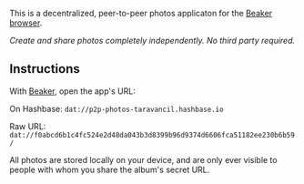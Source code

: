 This is a decentralized, peer-to-peer photos applicaton for the [Beaker
browser](https://beakerbrowser.com).

*Create and share photos completely independently. No third party required.*

## Instructions

With [Beaker](https://beakerbrowser.com), open the app's URL:

On Hashbase: `dat://p2p-photos-taravancil.hashbase.io`

Raw URL: `dat://f0abcd6b1c4fc524e2d48da043b3d8399b96d9374d6606fca51182ee230b6b59/`

All photos are stored locally on your device, and are only ever visible to 
people with whom you share the album's secret URL.
